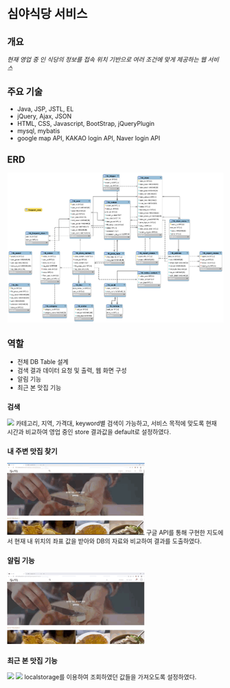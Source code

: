# 심야식당 서비스



## 개요
*현재 영업 중 인 식당의 정보를 
접속 위치 기반으로 여러 조건에 맞게 제공하는 웹 서비스*

## 주요 기술
- Java, JSP, JSTL, EL
- jQuery, Ajax, JSON
- HTML, CSS, Javascript, BootStrap, jQueryPlugin
- mysql, mybatis
- google map API, KAKAO login API,  Naver login API

## ERD
![](images/erd.png)


## 역할
- 전체 DB Table 설계
- 검색 결과 데이터 요청 및 출력, 웹 화면 구성
- 알림 기능
- 최근 본 맛집 기능


### 검색
![](images/search_02.gif)
카테고리, 지역, 가격대, keyword별 검색이 가능하고, 서비스 목적에 맞도록 현재 시간과 비교하여 영업 중인 store 결과값을 default로 설정하였다.

### 내 주변 맛집 찾기
![](images/surrounding.gif)
구글 API를 통해 구현한 지도에서 현재 내 위치의 좌표 값을 받아와 DB의 자료와 비교하여
결과를 도출하였다.

### 알림 기능
![](images/notice.gif)


### 최근 본 맛집 기능
![](images/recent_store_01.gif)
![](images/recent_store_02.gif)
localstorage를 이용하여 조회하였던 값들을 가져오도록 설정하였다.
